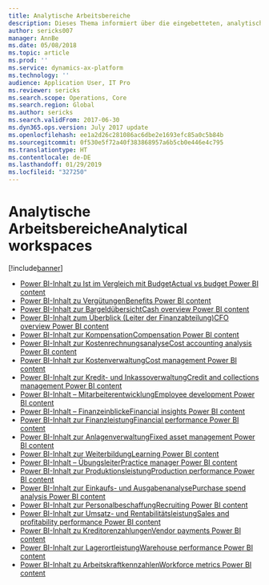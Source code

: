 ```yaml
---
title: Analytische Arbeitsbereiche
description: Dieses Thema informiert über die eingebetteten, analytischen Arbeitsbereiche, die verfügbar sind und weist auf Ressourcen hin, die weitere Informationen enthalten.
author: sericks007
manager: AnnBe
ms.date: 05/08/2018
ms.topic: article
ms.prod: ''
ms.service: dynamics-ax-platform
ms.technology: ''
audience: Application User, IT Pro
ms.reviewer: sericks
ms.search.scope: Operations, Core
ms.search.region: Global
ms.author: sericks
ms.search.validFrom: 2017-06-30
ms.dyn365.ops.version: July 2017 update
ms.openlocfilehash: ee1a2d26c281086ac6dbe2e1693efc85a0c5b84b
ms.sourcegitcommit: 0f530e5f72a40f383868957a6b5cb0e446e4c795
ms.translationtype: HT
ms.contentlocale: de-DE
ms.lasthandoff: 01/29/2019
ms.locfileid: "327250"
---
```

# <a name="analytical-workspaces"></a><span data-ttu-id="68f4b-103">Analytische Arbeitsbereiche</span><span class="sxs-lookup"><span data-stu-id="68f4b-103">Analytical workspaces</span></span>
[!include[banner](../includes/banner.md)]

- [<span data-ttu-id="68f4b-104">Power BI-Inhalt zu Ist im Vergleich mit Budget</span><span class="sxs-lookup"><span data-stu-id="68f4b-104">Actual vs budget Power BI content</span></span>](ledger-budgets-power-bi.md)
- [<span data-ttu-id="68f4b-105">Power BI-Inhalt zu Vergütungen</span><span class="sxs-lookup"><span data-stu-id="68f4b-105">Benefits Power BI content</span></span>](benefits-power-bi.md)
- [<span data-ttu-id="68f4b-106">Power BI-Inhalt zur Bargeldübersicht</span><span class="sxs-lookup"><span data-stu-id="68f4b-106">Cash overview Power BI content</span></span>](../../financials/cash-bank-management/Cash-Overview-Power-BI-content.md)
- [<span data-ttu-id="68f4b-107">Power BI-Inhalt zum Überblick (Leiter der Finanzabteilung)</span><span class="sxs-lookup"><span data-stu-id="68f4b-107">CFO overview Power BI content</span></span>](CFO-power-bi.md)
- [<span data-ttu-id="68f4b-108">Power BI-Inhalt zur Kompensation</span><span class="sxs-lookup"><span data-stu-id="68f4b-108">Compensation Power BI content</span></span>](compensation-power-bi.md)
- [<span data-ttu-id="68f4b-109">Power BI-Inhalt zur Kostenrechnungsanalyse</span><span class="sxs-lookup"><span data-stu-id="68f4b-109">Cost accounting analysis Power BI content</span></span>](cost-accounting-analysis-content-pack.md) 
- [<span data-ttu-id="68f4b-110">Power BI-Inhalt zur Kostenverwaltung</span><span class="sxs-lookup"><span data-stu-id="68f4b-110">Cost management Power BI content</span></span>](cost-management-content-pack.md)
- [<span data-ttu-id="68f4b-111">Power BI-Inhalt zur Kredit- und Inkassoverwaltung</span><span class="sxs-lookup"><span data-stu-id="68f4b-111">Credit and collections management Power BI content</span></span>](../../financials/accounts-receivable/credit-collections-power-bi.md)
- [<span data-ttu-id="68f4b-112">Power BI-Inhalt – Mitarbeiterentwicklung</span><span class="sxs-lookup"><span data-stu-id="68f4b-112">Employee development Power BI content</span></span>](employee-development-PBI.md) 
- [<span data-ttu-id="68f4b-113">Power BI-Inhalt – Finanzeinblicke</span><span class="sxs-lookup"><span data-stu-id="68f4b-113">Financial insights Power BI content</span></span>](financial-insights.md)
- [<span data-ttu-id="68f4b-114">Power BI-Inhalt zur Finanzleistung</span><span class="sxs-lookup"><span data-stu-id="68f4b-114">Financial performance Power BI content</span></span>](financial-performance-power-bi-content-pack.md)
- [<span data-ttu-id="68f4b-115">Power BI-Inhalt zur Anlagenverwaltung</span><span class="sxs-lookup"><span data-stu-id="68f4b-115">Fixed asset management Power BI content</span></span>](../../financials/fixed-assets/Fixed-asset-management-workspace.md)
- [<span data-ttu-id="68f4b-116">Power BI-Inhalt zur Weiterbildung</span><span class="sxs-lookup"><span data-stu-id="68f4b-116">Learning Power BI content</span></span>](learning-power-bi.md)
- [<span data-ttu-id="68f4b-117">Power BI-Inhalt – Übungsleiter</span><span class="sxs-lookup"><span data-stu-id="68f4b-117">Practice manager Power BI content</span></span>](practice-manager-power-bi.md)
- [<span data-ttu-id="68f4b-118">Power BI-Inhalt zur Produktionsleistung</span><span class="sxs-lookup"><span data-stu-id="68f4b-118">Production performance Power BI content</span></span>](production-performance-power-bi.md)
- [<span data-ttu-id="68f4b-119">Power BI-Inhalt zur Einkaufs- und Ausgabenanalyse</span><span class="sxs-lookup"><span data-stu-id="68f4b-119">Purchase spend analysis Power BI content</span></span>](purchase-content-pack-for-power-bi.md) 
- [<span data-ttu-id="68f4b-120">Power BI-Inhalt zur Personalbeschaffung</span><span class="sxs-lookup"><span data-stu-id="68f4b-120">Recruiting Power BI content</span></span>](recruiting-analysis-power-bi-content-pack.md) 
- [<span data-ttu-id="68f4b-121">Power BI-Inhalt zur Umsatz- und Rentabilitätsleistung</span><span class="sxs-lookup"><span data-stu-id="68f4b-121">Sales and profitability performance Power BI content</span></span>](sales-profitability-performance-content-pack.md)
- [<span data-ttu-id="68f4b-122">Power BI-Inhalt zu Kreditorenzahlungen</span><span class="sxs-lookup"><span data-stu-id="68f4b-122">Vendor payments Power BI content</span></span>](../../financials/accounts-payable/Vendor-payments-workspace.md)
- [<span data-ttu-id="68f4b-123">Power BI-Inhalt zur Lagerortleistung</span><span class="sxs-lookup"><span data-stu-id="68f4b-123">Warehouse performance Power BI content</span></span>](warehouse-power-bi-content.md)
- [<span data-ttu-id="68f4b-124">Power BI-Inhalt zu Arbeitskraftkennzahlen</span><span class="sxs-lookup"><span data-stu-id="68f4b-124">Workforce metrics Power BI content</span></span>](workforce-analysis-power-bi-content-pack.md)
